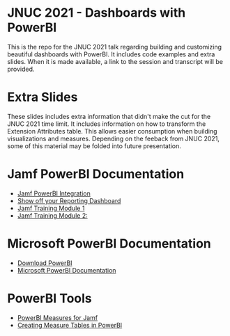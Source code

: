 # JNUC 2021 - Dashboards with PowerBI
 
 This is the repo for the JNUC 2021 talk regarding building and customizing beautiful dashboards with PowerBI. It includes code examples and extra slides. When it is made available, a link to the session and transcript will be provided.

# Extra Slides
These slides includes extra information that didn't make the cut for the JNUC 2021 time limit. 
It includes information on how to transform the Extension Attributes table. This allows easier consumption when building visualizations and measures.
Depending on the feeback from JNUC 2021, some of this material may be folded into future presentation.

# Jamf PowerBI Documentation
- [Jamf PowerBI Integration](https://marketplace.jamf.com/details/power-bi/jamf.com/support/)
- [Show off your Reporting Dashboard](https://www.jamf.com/jamf-nation/discussions/35614/show-off-your-reporting-dashboard)
- [Jamf Training Module 1](https://www.youtube.com/watch?v=PBsP84G-vtg&list=PLlxHm_Px-Ie2qKoYo3pGxi8F6WSjNeG87&index=10)
- [Jamf Training Module 2:](https://www.youtube.com/watch?v=PD5wTxHKCu8&list=PLlxHm_Px-Ie2qKoYo3pGxi8F6WSjNeG87&index=10)

# Microsoft PowerBI Documentation
- [Download PowerBI](https://www.microsoft.com/en-us/p/power-bi-desktop/9ntxr16hnw1t?activetab=pivot:overviewtab)
- [Microsoft PowerBI Documentation](https://powerbi.microsoft.com/en-us/desktop/)

# PowerBI Tools
- [PowerBI Measures for Jamf](https://www.slingpine.com/page/5/)
- [Creating Measure Tables in PowerBI](https://www.biinsight.com/define-measure-table-power-bi-desktop/)
